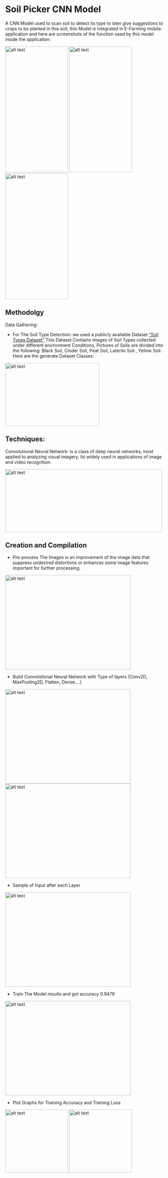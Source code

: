 # Soil Picker CNN Model
 A CNN Model used to scan soil to detect its type to later give suggestions to crops to be planted in this soil, this Model is integrated in E-Farming mobile application and here are screenshots of the function used by this model inside the application:

<img src="https://user-images.githubusercontent.com/72973609/127660820-67ad1946-45b6-4d61-9c23-4f820cfaaa4c.jpg" alt="alt text" width="200" height="400"> <img src="https://user-images.githubusercontent.com/72973609/127660823-0091371c-8577-42ea-84e2-75186f228766.jpg" alt="alt text" width="200" height="400"> <img src="https://user-images.githubusercontent.com/72973609/127660833-6760ba41-1e9e-475d-a900-74a98c2af1f3.jpg" alt="alt text" width="200" height="400">

## Methodolgy 

Data Gathering:

* For The Soil Type Detection:
we used a publicly available Dataset [“Soil Types Dataset”](https://www.kaggle.com/prasanshasatpathy/soil-types)
This Dataset Contains images of Soil Types collected under different environment Conditions, Pictures of Soils are divided into the following: 
Black Soil, Cinder Soil, Peat Soil, Laterite Soil , Yellow Soil. Here are the generate Dataset Classes:
<img src="https://user-images.githubusercontent.com/72973609/127662912-e814f58a-d7a2-4e4a-8771-ff646ed30c3b.png" alt="alt text" width="300" height="200">


## Techniques:

Convolutional Neural Network: is a class of deep neural networks, most applied to analyzing visual imagery. its widely used in applications of image and video recognition.

<img src="https://user-images.githubusercontent.com/72973609/127575041-c73b3e28-9510-465d-8c8b-7ac991f5546e.png" alt="alt text" width="500" height="200">

## Creation and Compilation

* Pre-process The Images is an improvement of the image data that suppress undesired distortions or enhances some image features important for further processing.

<img src="https://user-images.githubusercontent.com/72973609/127662955-81854c2c-380e-40ff-8697-ba10d3af87ad.png" alt="alt text" width="400" height="300">

* Build Convolutional Neural Network with Type of layers (Conv2D, MaxPooling2D, Flatten, Dense….) 
<img src="https://user-images.githubusercontent.com/72973609/127662967-6ef0565b-0cf3-4027-bdaf-e7275c5d153d.png" alt="alt text" width="400" height="300">
<img src="https://user-images.githubusercontent.com/72973609/127663006-28896672-2d7c-4ed6-87f0-c239e46eeeb7.jpg" alt="alt text" width="400" height="300">

* Sample of Input after each Layer 

<img src="https://user-images.githubusercontent.com/72973609/127664145-902f1420-46b0-44c9-a364-3136ca6eb17a.png" alt="alt text" width="400" height="300">


* Train The Model results and got accuracy 0.9479

<img src="https://user-images.githubusercontent.com/72973609/127664258-42bbbc5a-ddde-4349-8659-781b5ec1def2.png" alt="alt text" width="400" height="300">

* Plot Graphs for Training Accuracy and Training Loss

<img src="https://user-images.githubusercontent.com/72973609/127664268-91c5a7e4-3901-4921-a82a-93a57decaa78.png" alt="alt text" width="200" height="200"> <img src="https://user-images.githubusercontent.com/72973609/127664277-801daccb-fcf7-4622-b497-d03d8f477106.png" alt="alt text" width="200" height="200">


